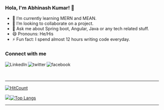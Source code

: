 ### Hola, I'm Abhinash Kumar! 👋

- 🌱 I’m currently learning MERN and MEAN.
- 👯 I’m looking to collaborate on a project.
- 💬 Ask me about Spring boot, Angular, Java or any tech related stuff.
- 😄 Pronouns: He/His
- ⚡ Fun fact: I spend almost 12 hours writing code everyday.

### Connect with me

[<img align="left" alt="LinkedIn" src="https://img.shields.io/badge/linkedin-%230077B5.svg?&style=for-the-badge&logo=linkedin&logoColor=white" />][linkedin]
[<img align="left" alt="twitter" src="https://img.shields.io/badge/twitter-%231DA1F2.svg?&style=for-the-badge&logo=twitter&logoColor=white" />][twitter]
[<img align="left" alt="facebook" src="https://img.shields.io/badge/facebook-%231877F2.svg?&style=for-the-badge&logo=facebook&logoColor=white" />][facebook]
<br />

<!-- <a href="https://twitter.com/abhinash7643" rel="nofollow"> <img align="left" alt="Abhinash | Twitter" width="22px" src="https://raw.githubusercontent.com/anuraghazra/anuraghazra/master/assets/twitter.svg" style="max-width:100%;"></a><a href="https://www.linkedin.com/in/abhinash7643" rel="nofollow"> <img align="left" alt="Abhinash Kumar | Linkedin" width="22px" src="https://img.icons8.com/fluent/48/000000/linkedin-2.png" style="max-width:100%;"></a> 
[<img align="left" alt="Sabesan | Facebook" width="22px" src="https://cdn.jsdelivr.net/npm/simple-icons@3.4.0/icons/facebook.svg" />](https://www.facebook.com/satendraraj.pandey/)
-->
<br />

---
[![HitCount](http://hits.dwyl.com/abhinash1995/abhinash1995.svg)](http://hits.dwyl.com/abhinash1995/abhinash1995)

<img src = "https://github-readme-stats.vercel.app/api?username=abhinash1995&&show_icons=true&theme=radical">[![Top Langs](https://github-readme-stats.vercel.app/api/top-langs/?username=abhinash1995&layout=compact&theme=merko)](https://github.com/anuraghazra/github-readme-stats)

---
[linkedin]: https://www.linkedin.com/in/abhinash7643
[twitter]: https://twitter.com/abhinash7643
[facebook]: https://www.facebook.com/satendraraj.pandey/
